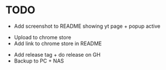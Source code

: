 # TODO

- Add screenshot to README showing yt page + popup active
<!-- -->
- Upload to chrome store
- Add link to chrome store in README
<!-- -->
- Add release tag + do release on GH
- Backup to PC + NAS
